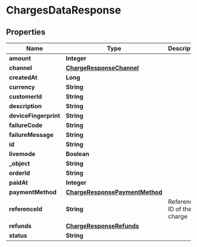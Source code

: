 

# ChargesDataResponse


## Properties

| Name | Type | Description | Notes |
|------------ | ------------- | ------------- | -------------|
|**amount** | **Integer** |  |  [optional] |
|**channel** | [**ChargeResponseChannel**](ChargeResponseChannel.md) |  |  [optional] |
|**createdAt** | **Long** |  |  [optional] |
|**currency** | **String** |  |  [optional] |
|**customerId** | **String** |  |  [optional] |
|**description** | **String** |  |  [optional] |
|**deviceFingerprint** | **String** |  |  [optional] |
|**failureCode** | **String** |  |  [optional] |
|**failureMessage** | **String** |  |  [optional] |
|**id** | **String** |  |  [optional] |
|**livemode** | **Boolean** |  |  [optional] |
|**_object** | **String** |  |  [optional] |
|**orderId** | **String** |  |  [optional] |
|**paidAt** | **Integer** |  |  [optional] |
|**paymentMethod** | [**ChargeResponsePaymentMethod**](ChargeResponsePaymentMethod.md) |  |  [optional] |
|**referenceId** | **String** | Reference ID of the charge |  [optional] |
|**refunds** | [**ChargeResponseRefunds**](ChargeResponseRefunds.md) |  |  [optional] |
|**status** | **String** |  |  [optional] |



